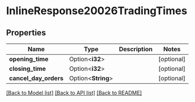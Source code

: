 # InlineResponse20026TradingTimes

## Properties

Name | Type | Description | Notes
------------ | ------------- | ------------- | -------------
**opening_time** | Option<**i32**> |  | [optional]
**closing_time** | Option<**i32**> |  | [optional]
**cancel_day_orders** | Option<**String**> |  | [optional]

[[Back to Model list]](../README.md#documentation-for-models) [[Back to API list]](../README.md#documentation-for-api-endpoints) [[Back to README]](../README.md)


